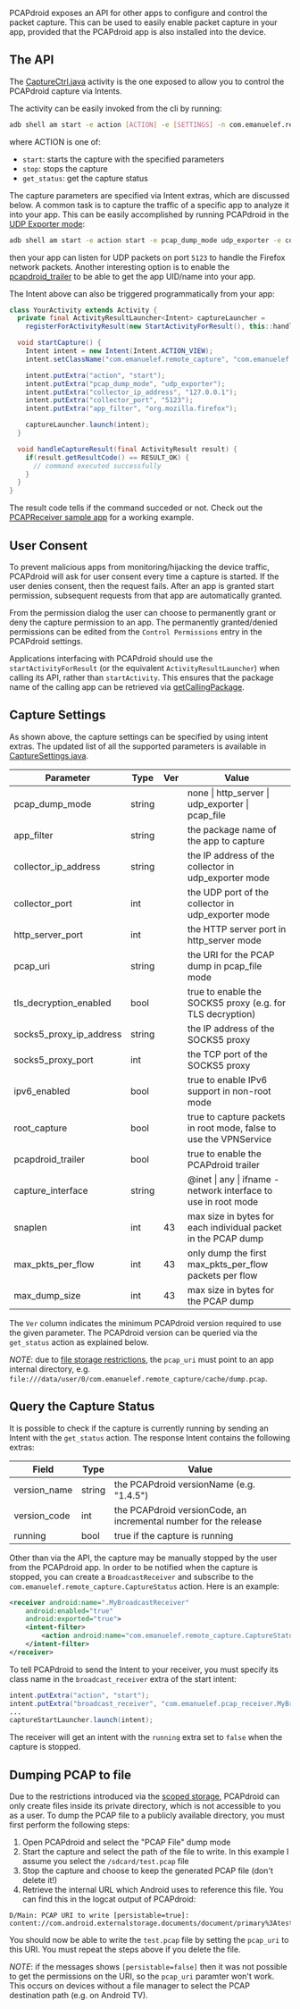 PCAPdroid exposes an API for other apps to configure and control the packet capture. This can be used to easily enable packet capture in your app, provided that the PCAPdroid app is also installed into the device.

## The API

The [CaptureCtrl.java](https://github.com/emanuele-f/PCAPdroid/blob/master/app/src/main/java/com/emanuelef/remote_capture/activities/CaptureCtrl.java) activity is the one exposed to allow you to control the PCAPdroid capture via Intents.

The activity can be easily invoked from the cli by running:

```bash
adb shell am start -e action [ACTION] -e [SETTINGS] -n com.emanuelef.remote_capture/.activities.CaptureCtrl
```

where ACTION is one of:
  - `start`: starts the capture with the specified parameters
  - `stop`: stops the capture
  - `get_status`: get the capture status

The capture parameters are specified via Intent extras, which are discussed below.
A common task is to capture the traffic of a specific app to analyze it into your app. This can be easily accomplished by running PCAPdroid in the
[UDP Exporter mode](https://emanuele-f.github.io/PCAPdroid/dump_modes#24-udp-exporter):

```bash
adb shell am start -e action start -e pcap_dump_mode udp_exporter -e collector_ip_address 127.0.0.1 -e collector_port 5123 -e app_filter org.mozilla.firefox -n com.emanuelef.remote_capture/.activities.CaptureCtrl
```

then your app can listen for UDP packets on port `5123` to handle the Firefox network packets.
Another interesting option is to enable the [pcapdroid_trailer](https://emanuele-f.github.io/PCAPdroid/advanced_features#45-pcapdroid-trailer) to be able to get the app UID/name into your app.

The Intent above can also be triggered programmatically from your app:

```java
class YourActivity extends Activity {
  private final ActivityResultLauncher<Intent> captureLauncher =
    registerForActivityResult(new StartActivityForResult(), this::handleCaptureResult);

  void startCapture() {
    Intent intent = new Intent(Intent.ACTION_VIEW);
    intent.setClassName("com.emanuelef.remote_capture", "com.emanuelef.remote_capture.activities.CaptureCtrl");

    intent.putExtra("action", "start");
    intent.putExtra("pcap_dump_mode", "udp_exporter");
    intent.putExtra("collector_ip_address", "127.0.0.1");
    intent.putExtra("collector_port", "5123");
    intent.putExtra("app_filter", "org.mozilla.firefox");

    captureLauncher.launch(intent);
  }

  void handleCaptureResult(final ActivityResult result) {
    if(result.getResultCode() == RESULT_OK) {
      // command executed successfully
    }
  }
}
```

The result code tells if the command succeded or not. Check out the [PCAPReceiver sample app](https://github.com/emanuele-f/PCAPReceiver) for a working example.

## User Consent

To prevent malicious apps from monitoring/hijacking the device traffic, PCAPdroid will ask for user consent every time a capture is started. If the user denies consent, then the request fails. After an app is granted start permission, subsequent requests from that app are automatically granted. 

From the permission dialog the user can choose to permanently grant or deny the capture permission to an app. The permanently granted/denied permissions can be edited from the `Control Permissions` entry in the PCAPdroid settings.

Applications interfacing with PCAPdroid should use the `startActivityForResult` (or the equivalent `ActivityResultLauncher`) when calling its API, rather than `startActivity`. This ensures that the package name of the calling app can be retrieved via [getCallingPackage](https://developer.android.com/reference/android/app/Activity#getCallingPackage()).

## Capture Settings

As shown above, the capture settings can be specified by using intent extras. The updated list of all the supported parameters is available in
[CaptureSettings.java](https://github.com/emanuele-f/PCAPdroid/blob/master/app/src/main/java/com/emanuelef/remote_capture/model/CaptureSettings.java).

| Parameter               | Type   | Ver | Value                                                              |
|-------------------------|--------|-----|--------------------------------------------------------------------|
| pcap_dump_mode          | string |     | none \| http_server \| udp_exporter \| pcap_file                   |
| app_filter              | string |     | the package name of the app to capture                             |
| collector_ip_address    | string |     | the IP address of the collector in udp_exporter mode               |
| collector_port          | int    |     | the UDP port of the collector in udp_exporter mode                 |
| http_server_port        | int    |     | the HTTP server port in http_server mode                           |
| pcap_uri                | string |     | the URI for the PCAP dump in pcap_file mode                        |
| tls_decryption_enabled  | bool   |     | true to enable the SOCKS5 proxy (e.g. for TLS decryption)          |
| socks5_proxy_ip_address | string |     | the IP address of the SOCKS5 proxy                                 |
| socks5_proxy_port       | int    |     | the TCP port of the SOCKS5 proxy                                   |
| ipv6_enabled            | bool   |     | true to enable IPv6 support in non-root mode                       |
| root_capture            | bool   |     | true to capture packets in root mode, false to use the VPNService  |
| pcapdroid_trailer       | bool   |     | true to enable the PCAPdroid trailer                               |
| capture_interface       | string |     | @inet \| any \| ifname - network interface to use in root mode     |
| snaplen                 | int    |  43 | max size in bytes for each individual packet in the PCAP  dump     |
| max_pkts_per_flow       | int    |  43 | only dump the first max_pkts_per_flow packets per flow             |
| max_dump_size           | int    |  43 | max size in bytes for the PCAP dump                                |

The `Ver` column indicates the minimum PCAPdroid version required to use the given parameter. The PCAPdroid version can be queried via the `get_status` action as explained below.

*NOTE*: due to [file storage restrictions](https://developer.android.com/about/versions/11/privacy/storage), the `pcap_uri` must point to an app internal directory, e.g. `file:///data/user/0/com.emanuelef.remote_capture/cache/dump.pcap`.

## Query the Capture Status

It is possible to check if the capture is currently running by sending an Intent with the `get_status` action. The response Intent contains the following extras:

| Field               | Type   | Value                                                             |
|---------------------|--------|-------------------------------------------------------------------|
| version_name        | string | the PCAPdroid versionName (e.g. "1.4.5")                          |
| version_code        | int    | the PCAPdroid versionCode, an incremental number for the release  |
| running             | bool   | true if the capture is running                                    |

Other than via the API, the capture may be manually stopped by the user from the PCAPdroid app. In order to be notified when the capture is stopped, you can create a `BroadcastReceiver` and subscribe to the `com.emanuelef.remote_capture.CaptureStatus` action. Here is an example:

```xml
<receiver android:name=".MyBroadcastReceiver"
    android:enabled="true"
    android:exported="true">
    <intent-filter>
        <action android:name="com.emanuelef.remote_capture.CaptureStatus" />
    </intent-filter>
</receiver>
```

To tell PCAPdroid to send the Intent to your receiver, you must specify its class name in the `broadcast_receiver` extra of the start intent:

```java
intent.putExtra("action", "start");
intent.putExtra("broadcast_receiver", "com.emanuelef.pcap_receiver.MyBroadcastReceiver");
...
captureStartLauncher.launch(intent);
```

The receiver will get an intent with the `running` extra set to `false` when the capture is stopped.

## Dumping PCAP to file

Due to the restrictions introduced via the [scoped storage](https://developer.android.com/about/versions/11/privacy/storage), PCAPdroid can only create files inside its private directory, which is not accessible to you as a user. To dump the PCAP file to a publicly available directory, you must first perform the following steps:

1. Open PCAPdroid and select the "PCAP File" dump mode
2. Start the capture and select the path of the file to write. In this example I assume you select the `/sdcard/test.pcap` file
3. Stop the capture and choose to keep the generated PCAP file (don't delete it!)
4. Retrieve the internal URL which Android uses to reference this file. You can find this in the logcat output of PCAPdroid:

```
D/Main: PCAP URI to write [persistable=true]: content://com.android.externalstorage.documents/document/primary%3Atest.pcap
```

You should now be able to write the `test.pcap` file by setting the `pcap_uri` to this URI. You must repeat the steps above if you delete the file.

*NOTE*: if the messages shows `[persistable=false]` then it was not possible to get the permissions on the URI, so the `pcap_uri` paramter won't work. This occurs on devices without a file manager to select the PCAP destination path (e.g. on Android TV).
